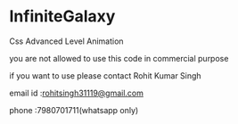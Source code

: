 # InfiniteGalaxy
Css Advanced Level Animation

you are not allowed to use this code in commercial purpose

if you want to use please contact Rohit Kumar Singh

email id :rohitsingh31119@gmail.com

phone :7980701711(whatsapp only)
